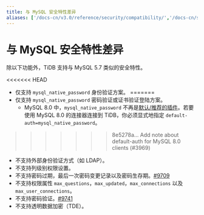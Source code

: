 ```yaml
---
title: 与 MySQL 安全特性差异
aliases: ['/docs-cn/v3.0/reference/security/compatibility/','/docs-cn/sql/security-compatibility/']
---
```


# 与 MySQL 安全特性差异

除以下功能外，TiDB 支持与 MySQL 5.7 类似的安全特性。

<<<<<<< HEAD
- 仅支持 `mysql_native_password` 身份验证方案。
=======
- 仅支持 `mysql_native_password` 密码验证或证书验证登陆方案。
    - MySQL 8.0 中，`mysql_native_password` 不再是[默认/推荐的插件](https://dev.mysql.com/doc/refman/8.0/en/upgrading-from-previous-series.html#upgrade-caching-sha2-password)。若要使用 MySQL 8.0 的连接器连接到 TiDB，你必须显式地指定 `default-auth=mysql_native_password`。
>>>>>>> 8e5278a... Add note about default-auth for MySQL 8.0 clients (#3969)
- 不支持外部身份验证方式（如 LDAP）。
- 不支持列级别权限设置。
- 不支持密码过期，最后一次密码变更记录以及密码生存期。[#9709](https://github.com/pingcap/tidb/issues/9709)
- 不支持权限属性 `max_questions`，`max_updated`，`max_connections` 以及 `max_user_connections`。
- 不支持密码验证。[#9741](https://github.com/pingcap/tidb/issues/9741)
- 不支持透明数据加密（TDE）。
